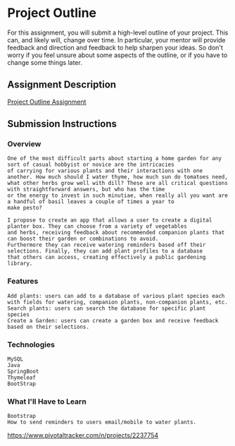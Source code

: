 # Project Outline
For this assignment, you will submit a high-level outline of your project. This can, and likely will, change over time. In particular, your mentor will provide feedback and direction and feedback to help sharpen your ideas. So don't worry if you feel unsure about some aspects of the outline, or if you have to change some things later.

## Assignment Description
[Project Outline Assignment](https://education.launchcode.org/liftoff/assignments/project-outline/)

## Submission Instructions

### Overview
    One of the most difficult parts about starting a home garden for any sort of casual hobbyist or novice are the intricacies
    of carrying for various plants and their interactions with one another. How much should I water thyme, how much sun do tomatoes need,
    what other herbs grow well with dill? These are all critical questions with straightforward answers, but who has the time
    or the energy to invest in such minutiae, when really all you want are a handful of basil leaves a couple of times a year to
    make pesto?

    I propose to create an app that allows a user to create a digital planter box. They can choose from a variety of vegetables
    and herbs, receiving feedback about recommended companion plants that can boost their garden or combinations to avoid.
    Furthermore they can receive watering reminders based off their selections. Finally, they can add plant profiles to a database
    that others can access, creating effectively a public gardening library.

### Features

    Add plants: users can add to a database of various plant species each with fields for watering, companion plants, non-companion plants, etc.
    Search plants: users can search the database for specific plant species
    Create a Garden: users can create a garden box and receive feedback based on their selections.

### Technologies
    MySQL
    Java
    SpringBoot
    Thymeleaf
    BootStrap

### What I'll Have to Learn
    Bootstrap
    How to send reminders to users email/mobile to water plants.

https://www.pivotaltracker.com/n/projects/2237754


